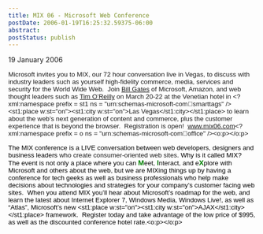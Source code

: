 ```yaml
---
title: MIX 06 - Microsoft Web Conference
postDate: 2006-01-19T16:25:32.59375-06:00
abstract: 
postStatus: publish
---
```

19 January 2006

<font face="Arial" size="2"><span style="FONT-SIZE: 10pt; FONT-FAMILY: Arial">Microsoft invites you to MIX, our 72 hour conversation live in Vegas, to discuss with industry leaders such as yourself high-fidelity commerce, media, services and security for the World Wide Web.&nbsp; Join <a title="http://mix06.com/bio.aspx" href="http://mix06.com/bio.aspx">Bill Gates</a> of Microsoft, Amazon, and web thought leaders such as <a title="http://mix06.com/bio.aspx" href="http://mix06.com/bio.aspx">Tim O’Reilly</a> on March 20-22 at the Venetian hotel in <?xml:namespace prefix = st1 ns = "urn:schemas-microsoft-com:office:smarttags" /><st1:place w:st="on"><st1:city w:st="on">Las Vegas</st1:city></st1:place> to learn about the web’s next generation of content and commerce, plus the customer experience that is beyond the browser.&nbsp; Registration is open!&nbsp; <a title="http://www.mix06.com/" href="http://www.mix06.com/">www.mix06.com</a><?xml:namespace prefix = o ns = "urn:schemas-microsoft-com:office:office" /><o:p></o:p></span></font>

<font face="Arial" color="black" size="2"><span style="FONT-SIZE: 10pt; COLOR: black; FONT-FAMILY: Arial">The MIX conference is a LIVE conversation between web developers, designers and business leaders </span></font><font face="Arial" size="2"><span style="FONT-SIZE: 10pt; FONT-FAMILY: Arial">who create consumer-oriented web sites<font color="black"><span style="COLOR: black">. Why is it called MIX?&nbsp; The event is not only a place where you can </span></font></span></font>**<font face="Arial" color="green" size="2"><span style="FONT-WEIGHT: bold; FONT-SIZE: 11pt; COLOR: green; FONT-FAMILY: Arial">M</span></font>**<font face="Arial" color="black" size="2"><span style="FONT-SIZE: 10pt; COLOR: black; FONT-FAMILY: Arial">eet, </span></font>**<font face="Arial" color="green" size="2"><span style="FONT-WEIGHT: bold; FONT-SIZE: 11pt; COLOR: green; FONT-FAMILY: Arial">I</span></font>**<font face="Arial" color="black" size="2"><span style="FONT-SIZE: 10pt; COLOR: black; FONT-FAMILY: Arial">nteract, and e</span></font>**<font face="Arial" color="green" size="2"><span style="FONT-WEIGHT: bold; FONT-SIZE: 11pt; COLOR: green; FONT-FAMILY: Arial">X</span></font>**<font face="Arial" color="black" size="2"><span style="FONT-SIZE: 10pt; COLOR: black; FONT-FAMILY: Arial">plore with Microsoft and others about the web, but we are MIXing things up by having a conference for tech geeks as well as business professionals who help make decisions about technologies and strategies for your company’s customer facing web sites.&nbsp; When you attend MIX you’ll hear about Microsoft’s roadmap for the web, and learn the latest about Internet Explorer 7, Windows Media, Windows Live!, as well as “Atlas”, Microsoft’s new <st1:place w:st="on"><st1:city w:st="on">AJAX</st1:city></st1:place> framework.&nbsp; Register today and take advantage of the low price of $995, as well as the discounted conference hotel rate.<o:p></o:p></span></font>
